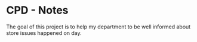 # CPD - Notes

The goal of this project is to help my department to be well informed about store issues happened on day.